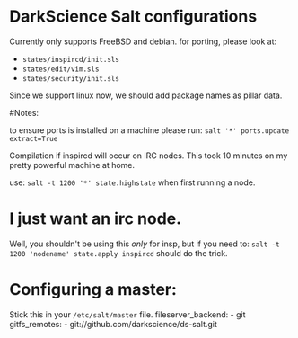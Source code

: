 # DarkScience Salt configurations

Currently only supports FreeBSD and debian.
for porting, please look at:

 * `states/inspircd/init.sls`
 * `states/edit/vim.sls`
 * `states/security/init.sls`

Since we support linux now, we should add package names as pillar data.

#Notes:

to ensure ports is installed on a machine please run:
`salt '*' ports.update extract=True`

Compilation if inspircd will occur on IRC nodes.
This took 10 minutes on my pretty powerful machine at home.

use:
`salt -t 1200 '*' state.highstate` when first running a node.

# I just want an irc node.
Well, you shouldn't be using this _only_ for insp, but if you need to: `salt -t 1200 'nodename' state.apply inspircd` should do the trick.

# Configuring a master:
Stick this in your `/etc/salt/master` file.
    fileserver_backend:
     - git
    gitfs_remotes:
    - git://github.com/darkscience/ds-salt.git
